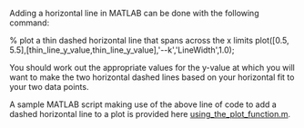 Adding a horizontal line in MATLAB can be done with the following command:

% plot a thin dashed horizontal line that spans across the x limits
plot([0.5, 5.5],[thin_line_y_value,thin_line_y_value],'--k','LineWidth',1.0);

You should work out the appropriate values for the y-value at which you will want to make the two horizontal dashed lines based on your horizontal fit to your two data points.

A sample MATLAB script making use of the above line of code to add a dashed horizontal line to a plot is provided here [using_the_plot_function.m](using_the_plot_function.m).